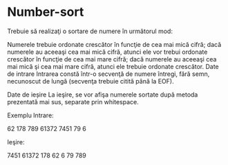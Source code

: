 # Number-sort

Trebuie să realizaţi o sortare de numere în următorul mod:

Numerele trebuie ordonate crescător în funcţie de cea mai mică cifră;
dacă numerele au aceeaşi cea mai mică cifră, atunci ele vor trebui ordonate crescător în funcţie de cea mai mare cifră;
dacă numerele au aceeaşi cea mai mică şi cea mai mare cifră, atunci ele trebuie ordonate crescător.
Date de intrare
Intrarea constă într-o secvenţă de numere întregi, fără semn, necunoscut de lungă (secvenţa trebuie citită până la EOF).

Date de ieșire
La ieşire, se vor afişa numerele sortate după metoda prezentată mai sus, separate prin whitespace. 

Exemplu
Intrare:

62 178 789 61372 7451 79 6   

Ieşire:

7451 61372 178 62 6 79 789
